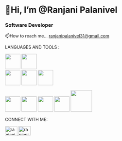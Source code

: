   <h1 align="centre"> 👋Hi, I’m @Ranjani Palanivel</h1>
       <h3 align="centre"> Software Developer</h3>


 📫How to reach me...
 ranjanipalanivel31@gmail.com

 LANGUAGES AND TOOLS :
    
   <img src="https://github.com/Rofina-N/Rofina-N/assets/157138685/58cbeb07-0d71-4777-bfb4-425d59ad5a4d" width="50" height="50"> <img src="https://github.com/Rofina-N/Rofina-N/assets/157138685/de86a217-197c-488e-8ae2-005a93564b0f" width="50" height="50">   
   <img src="https://github.com/Rofina-N/Rofina-N/assets/157138685/1d2aa074-d0e5-4906-abba-5d118dfec91b" width="50" height="50">   <img src="https://github.com/Rofina-N/Rofina-N/assets/157138685/0bb5208b-8997-4dd1-9630-9cb15dda4355" width="50" height="50">  <img src="https://github.com/Rofina-N/Rofina-N/assets/157138685/bceaa6c1-bc4b-4600-8aad-58e01129af2f" width ="50" height="50">


   <img src="https://github.com/Rofina-N/Rofina-N/assets/157138685/4a2f9d40-4639-442a-ba26-d139087e54bb" width="50" height="50">  
   <img src="https://github.com/Rofina-N/Rofina-N/assets/157138685/5457b66f-9a70-4dc5-94d9-9bf8fe701d6d" width="50" height="50">  <img src="https://github.com/Rofina-N/Rofina-N/assets/157138685/7e11b176-bb86-4d39-976b-5c1361ddf346" height="50" width="50">  <img src="https://github.com/Rofina-N/Rofina-N/assets/157138685/66fdddb9-ca14-4fce-8de7-ddccfe1ef276" width="50" height="50">  <img src="https://github.com/Rofina-N/Rofina-N/assets/157138685/95fff66b-06b8-489c-83b0-66f15d2b90f3" width="70" height="70">

   CONNECT WITH ME:

   <a href="https://www.linkedin.com/in/ranjani-palanivel/" target="blank"> <img align="centre" src="https://raw.githubusercontent.com/rahuldkjain/github-profile-readme-generator/master/src/images/icons/Social/linked-in-alt.svg" alt="ranjani_p" height="30" width="40"/> </a> <a href="https://www.hackerrank.com/profile/ranjanipalanive1" target="blank"> <img align="centre" src="https://github.com/user-attachments/assets/644905c4-1bd7-4bf3-8e42-1650894107ee" alt="ranjani_p" height="30" width="40"/> </a>





   



  
